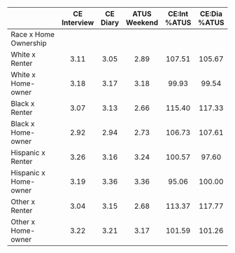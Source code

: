 
|                      | CE<br>Interview |  CE<br>Diary | ATUS<br>Weekend | CE:Int<br>%ATUS | CE:Dia<br>%ATUS |
| -------------------- | :----------: | :----------: | :----------: | :----------: | :----------: |
| Race x Home Ownership |              |              |              |              |              |
| White x Renter       |         3.11 |         3.05 |         2.89 |       107.51 |       105.67 |
| White x Home-owner   |         3.18 |         3.17 |         3.18 |        99.93 |        99.54 |
| Black x Renter       |         3.07 |         3.13 |         2.66 |       115.40 |       117.33 |
| Black x Home-owner   |         2.92 |         2.94 |         2.73 |       106.73 |       107.61 |
| Hispanic x Renter    |         3.26 |         3.16 |         3.24 |       100.57 |        97.60 |
| Hispanic x Home-owner |         3.19 |         3.36 |         3.36 |        95.06 |       100.00 |
| Other x Renter       |         3.04 |         3.15 |         2.68 |       113.37 |       117.77 |
| Other x Home-owner   |         3.22 |         3.21 |         3.17 |       101.59 |       101.26 |

